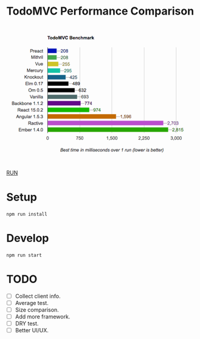 # TodoMVC Performance Comparison

![Sample results for Chrome 51 + OSX 10.11.4 on a Macbook Air](2016-05-18.png)

[RUN](https://rabbots.github.io/jspref)

# Setup
```
npm run install
```
# Develop
```
npm run start
```
# TODO
- [ ] Collect client info.
- [ ] Average test.
- [ ] Size comparison.
- [ ] Add more framework.
- [ ] DRY test.
- [ ] Better UI/UX.